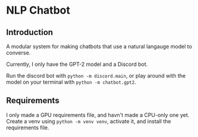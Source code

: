 # NLP Chatbot

## Introduction
A modular system for making chatbots that use a natural langauge model to converse.

Currently, I only have the GPT-2 model and a Discord bot.

Run the discord bot with `python -m discord.main`, or play around with the model on your terminal with `python -m chatbot.gpt2`.

## Requirements
I only made a GPU requirements file, and havn't made a CPU-only one yet. Create a venv using `python -m venv venv`, activate it, and install the requirements file.